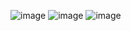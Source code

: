 ![image](https://user-images.githubusercontent.com/89829434/144747123-1a4376ce-9c2d-498d-bc0c-e82f390922f3.png)
![image](https://user-images.githubusercontent.com/89829434/144747138-7f6c8bb5-33d8-4518-bbe2-abe56389b606.png)
![image](https://user-images.githubusercontent.com/89829434/144747156-9f9a8a1c-eb83-4cf0-8d86-44d3278838cd.png)

